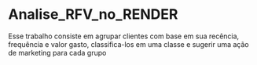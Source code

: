 # Analise_RFV_no_RENDER
Esse trabalho consiste em agrupar clientes com base em sua recência, frequência e valor gasto, classifica-los em uma classe e sugerir uma ação de marketing para cada grupo

